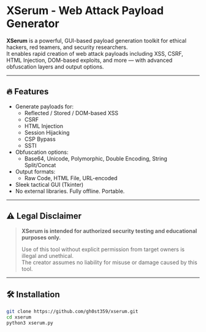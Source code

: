 # XSerum - Web Attack Payload Generator

**XSerum** is a powerful, GUI-based payload generation toolkit for ethical hackers, red teamers, and security researchers.  
It enables rapid creation of web attack payloads including XSS, CSRF, HTML Injection, DOM-based exploits, and more — with advanced obfuscation layers and output options.

---

## 🔥 Features

- Generate payloads for:
  - Reflected / Stored / DOM-based XSS
  - CSRF
  - HTML Injection
  - Session Hijacking
  - CSP Bypass
  - SSTI
- Obfuscation options:
  - Base64, Unicode, Polymorphic, Double Encoding, String Split/Concat
- Output formats:
  - Raw Code, HTML File, URL-encoded
- Sleek tactical GUI (Tkinter)
- No external libraries. Fully offline. Portable.

---

## ⚠️ Legal Disclaimer

> **XSerum is intended for authorized security testing and educational purposes only.**
>
> Use of this tool without explicit permission from target owners is illegal and unethical.  
> The creator assumes no liability for misuse or damage caused by this tool.

---

## 🛠 Installation

```bash
git clone https://github.com/gh0st359/xserum.git
cd xserum
python3 xserum.py
